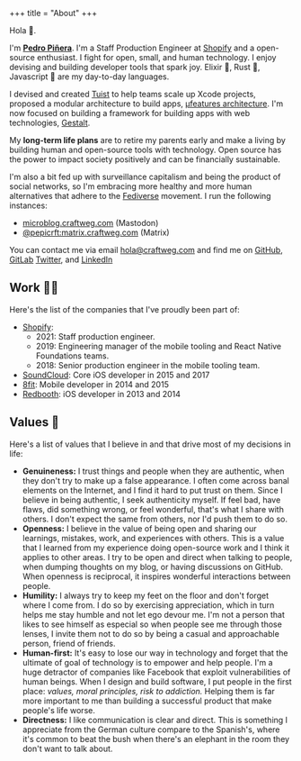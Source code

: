 +++
title = "About"
+++

<p>Hola 👋.</p>
	<p>
		I'm <a href="/about"><b>Pedro Piñera</b></a>. I'm a Staff Production Engineer at <a href="https://shopify.com" target="_blank">Shopify</a> and a
		open-source enthusiast. I fight for open, small, and human technology. I enjoy devising and
		building developer tools that spark joy. Elixir 🧪, Rust 🦀, Javascript 🚀 are my day-to-day
		languages.
	</p>
	<p>
		I devised and created <a href="https://tuist.io">Tuist</a> to help teams scale up Xcode
		projects, proposed a modular architecture to build apps,
		<a href="https://docs.tuist.io/building-at-scale/microfeatures" target="_blank"
			>µfeatures architecture</a
		>. I'm now focused on building a framework for building apps with web technologies,
		<a href="https://gestaltjs.org">Gestalt</a>.
	</p>
  <p>
  My <b>long-term life plans</b> are to retire my parents early and make a living by building human and open-source tools with technology. Open source has the power to impact society positively and can be financially sustainable.
  </p>
	<p>
    I'm also a bit fed up with surveillance capitalism and being the product of social networks, so I'm embracing more healthy and more human alternatives that adhere to the <a href="https://fediverse.info/">Fediverse</a> movement. I run the following instances:
	</p>
	<ul>
		<li><a href="https://microblog.craftweg.com/web/@pepicrft" target="_blank">microblog.craftweg.com</a> (Mastodon)</li>
		<li><a href="https://matrix.to/#/@pepicrft:matrix.craftweg.com">@pepicrft:matrix.craftweg.com</a> (Matrix)</li>
	</ul>
	<p>
		You can contact me via email <a href="mailto:hola@craftweg.com">hola@craftweg.com</a> and find me on
		<a href="https://github.com/pepicrft" target="_blank">GitHub</a>,
		<a href="https://gitlab.com/pepicrft" target="_blank">GitLab</a>
		<a href="https://twitter.com/pepicrft" target="_blank">Twitter</a>, and
		<a href="https://www.linkedin.com/in/pedro-pi%C3%B1era-buendia-9765a9125/" target="_blank"
			>LinkedIn</a
		>
	</p>

## Work 👨‍💻

Here's the list of the companies that I've proudly been part of:

- [Shopify](https://shopify.com/):
  - 2021: Staff production engineer.
  - 2019: Engineering manager of the mobile tooling and React Native Foundations teams.
  - 2018: Senior production engineer in the mobile tooling team.
- [SoundCloud](https://soundcloud.com/): Core iOS developer in 2015 and 2017
- [8fit](https://8fit.com/): Mobile developer in 2014 and 2015
- [Redbooth](https://redbooth.com/): iOS developer in 2013 and 2014

## Values 🌱

Here's a list of values that I believe in and that drive most of my decisions in life:

- **Genuineness:** I trust things and people when they are authentic, when they don't try to make up a false appearance. I often come across banal elements on the Internet, and I find it hard to put trust on them. Since I believe in being authentic, I seek authenticity myself. If feel bad, have flaws, did something wrong, or feel wonderful, that's what I share with others. I don't expect the same from others, nor I'd push them to do so.
- **Openness:** I believe in the value of being open and sharing our learnings, mistakes, work, and experiences with others. This is a value that I learned from my experience doing open-source work and I think it applies to other areas. I try to be open and direct when talking to people, when dumping thoughts on my blog, or having discussions on GitHub. When openness is reciprocal, it inspires wonderful interactions between people.
- **Humility:** I always try to keep my feet on the floor and don't forget where I come from. I do so by exercising appreciation, which in turn helps me stay humble and not let ego devour me. I'm not a person that likes to see himself as especial so when people see me through those lenses, I invite them not to do so by being a casual and approachable person, friend of friends.
- **Human-first:** It's easy to lose our way in technology and forget that the ultimate of goal of technology is to empower and help people. I'm a huge detractor of companies like Facebook that exploit vulnerabilities of human beings. When I design and build software, I put people in the first place: _values, moral principles, risk to addiction._ Helping them is far more important to me than building a successful product that make people's life worse.
- **Directness:** I like communication is clear and direct. This is something I appreciate from the German culture compare to the Spanish's, where it's common to beat the bush when there's an elephant in the room they don't want to talk about.
